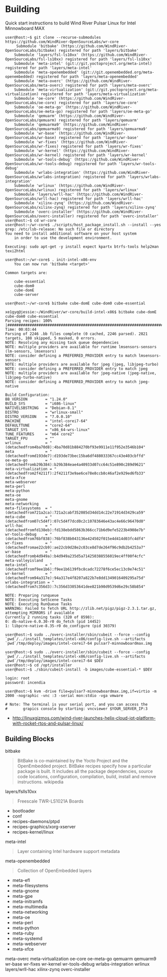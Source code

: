 Building
==

Quick start instructions to build Wind River Pulsar Linux for Intel Minnowboard MAX

    user@host:~$ git clone --recurse-submodules https://github.com/WindRiver-OpenSourceLabs/wr-core
         Submodule 'bitbake' (https://github.com/WindRiver-OpenSourceLabs/bitbake) registered for path 'layers/bitbake'
        Submodule 'layers/fsl-ls10xx' (https://github.com/WindRiver-OpenSourceLabs/fsl-ls10xx) registered for path 'layers/fsl-ls10xx'
        Submodule 'meta-intel' (git://git.yoctoproject.org/meta-intel) registered for path 'layers/meta-intel'
        Submodule 'meta-openembedded' (git://git.openembedded.org/meta-openembedded) registered for path 'layers/meta-openembedded'
        Submodule 'meta-overc' (https://github.com/WindRiver-OpenSourceLabs/meta-overc) registered for path 'layers/meta-overc'
        Submodule 'meta-virtualization' (git://git.yoctoproject.org/meta-virtualization) registered for path 'layers/meta-virtualization'
        Submodule 'oe-core' (https://github.com/WindRiver-OpenSourceLabs/oe-core) registered for path 'layers/oe-core'
        Submodule 'oe-meta-go' (https://github.com/WindRiver-OpenSourceLabs/oe-meta-go) registered for path 'layers/oe-meta-go'
        Submodule 'qemuarm' (https://github.com/WindRiver-OpenSourceLabs/qemuarm) registered for path 'layers/qemuarm'
        Submodule 'qemuarma9' (https://github.com/WindRiver-OpenSourceLabs/qemuarma9) registered for path 'layers/qemuarma9'
        Submodule 'wr-base' (https://github.com/WindRiver-OpenSourceLabs/wr-base) registered for path 'layers/wr-base'
        Submodule 'wr-fixes' (https://github.com/WindRiver-OpenSourceLabs/wr-fixes) registered for path 'layers/wr-fixes'
        Submodule 'wr-kernel' (https://github.com/WindRiver-OpenSourceLabs/wr-kernel) registered for path 'layers/wr-kernel'
        Submodule 'wr-tools-debug' (https://github.com/WindRiver-OpenSourceLabs/wr-tools-debug) registered for path 'layers/wr-tools-debug'
        Submodule 'wrlabs-integration' (https://github.com/WindRiver-OpenSourceLabs/wrlabs-integration) registered for path 'layers/wrlabs-integration'
        Submodule 'wrlinux' (https://github.com/WindRiver-OpenSourceLabs/wrlinux) registered for path 'layers/wrlinux'
        Submodule 'layers/wrll-hac' (https://github.com/WindRiver-OpenSourceLabs/wrll-hac) registered for path 'layers/wrll-hac'
        Submodule 'xilinx-zynq' (https://github.com/WindRiver-OpenSourceLabs/xilinx-zynq) registered for path 'layers/xilinx-zynq'
        Submodule 'overc-installer' (https://github.com/WindRiver-OpenSourceLabs/overc-installer) registered for path 'overc-installer'
    user@host:~$ cd wr-core
    user@host:~/wr-core$ ./scripts/host_package_install.sh --install --yes
    grep: /etc/lsb-release: No such file or directory
    You need to install additional software on your host system
        in order to use the development environment.
    
    Executing: sudo apt-get -y install expect kpartx btrfs-tools help2man texi2html 
    
    user@host:~/wr-core$ . init-intel-x86-env
        You can now run 'bitbake <target>'

    Common targets are:
    
        cube-essential 
        cube-dom0 
        cube-domE
        cube-server
    
    user@host:~/wr-core$ bitbake cube-domE cube-dom0 cube-essential
        
    xe1gyq@jessie:~/WindRiver/wr-core/build-intel-x86$ bitbake cube-domE cube-dom0 cube-essential
    Parsing recipes: 100% |###################################################################################| Time: 00:03:44
    Parsing of 2246 .bb files complete (0 cached, 2246 parsed). 2821 targets, 108 skipped, 5 masked, 0 errors.
    NOTE: Resolving any missing task queue dependencies
    NOTE: multiple providers are available for runtime lmsensors-sensors (lm-sensors, lmsensors)
    NOTE: consider defining a PREFERRED_PROVIDER entry to match lmsensors-sensors
    NOTE: multiple providers are available for jpeg (jpeg, libjpeg-turbo)
    NOTE: consider defining a PREFERRED_PROVIDER entry to match jpeg
    NOTE: multiple providers are available for jpeg-native (jpeg-native, libjpeg-turbo-native)
    NOTE: consider defining a PREFERRED_PROVIDER entry to match jpeg-native
    
    Build Configuration:
    BB_VERSION        = "1.24.0"
    BUILD_SYS         = "i686-linux"
    NATIVELSBSTRING   = "Debian-8.1"
    DISTRO            = "wrlinux-small"
    DISTRO_VERSION    = "7.0.0.10"
    MACHINE           = "intel-corei7-64"
    DEFAULTTUNE       = "core2-64"
    TARGET_SYS        = "x86_64-wrs-linux"
    TUNE_FEATURES     = "m64 core2"
    TARGET_FPU        = ""
    wrlinux           = "(detachedfrom4ba70d8):4ba70d81b884270bf93e9911e11f952e3546b104"
    meta              = "(detachedfromd193de7):d193de73bec15ba6df488033367cc43e403cbffd"
    oe-meta-go        = "(detachedfromb29b384):b29b384eae4a40933d07cc64c51e890c289d9621"
    meta-virtualization = "(detachedfrom2f4211f):2f4211f3e9ae6ce78e8ccb8c46af2e929ed6fb33"
    meta-xfce         
    meta-webserver    
    meta-perl         
    meta-python       
    meta-oe           
    meta-gnome        
    meta-networking   
    meta-filesystems  = "(detachedfrom721a2ca):721a2cabf352085d34dd14c22e71914d3429ca59"
    meta-cube         = "(detachedfrom07c5d4f):07c5d4f7dcd0c2c10783646e43ac4e66c96470d0"
    wrll-hac          = "(detachedfromfd138eb):fd138ebdd5863b366cc71b6d9efe5223b4908e7b"
    wr-tools-debug    = "(detachedfrom76bf838):76bf838b043136e424502f015e4d414d03fc4df4"
    wr-fixes          = "(detachedfromae22cb9):ae22cb9d28e2c03ce8d7de264f96c9db2b4253a7"
    wr-base           = "(detachedfromb4d949a):b4d949a235d5a714250388556019ec4ff00f4cfc"
    meta-valleyisland 
    meta-intel        = "(detachedfromf9ee1b6):f9ee1b6139fbc8cadc72278f6ce5ec13c0e74c51"
    wr-kernel         = "(detachedfrom94a317e):94a317e4f8207a822b7e8dd1349016409295a75d"
    wrlabs-integration = "(detachedfrom7c356d3):7c356d33053641dee821b90d9539d6e29c58b854"
    
    NOTE: Preparing runqueue
    NOTE: Executing SetScene Tasks
    NOTE: Executing RunQueue Tasks
    WARNING: Failed to fetch URL http://zlib.net/pigz/pigz-2.3.1.tar.gz, attempting MIRRORS if available
    Currently 2 running tasks (320 of 8598):
    0: db-native-6.0.30-r0 do_fetch (pid 14452)
    1: libpcre-native-8.35-r0 do_configure (pid 30379)
    
    user@host:~$ sudo ../overc-installer/sbin/cubeit --force --config `pwd`/../install_templates/intel-x86/config-live.sh --artifacts `pwd`/tmp/deploy/images/intel-corei7-64 pulsar7-minnowboardmax.img
    
    user@host:~$ sudo ../overc-installer/sbin/cubeit --force --config `pwd`/../install_templates/intel-x86/config-live.sh --artifacts `pwd`/tmp/deploy/images/intel-corei7-64 $DEV
    user@host:~$ cd /opt/installer
    user@host:~$ ./sbin/cubeit-install -b images/cube-essential-* $DEV

    login: root
    password: incendia

    user@host:~$ kvm -drive file=pulsar7-minnowboardmax.img,if=virtio -m 2000 -nographic -vnc :3 -serial mon:stdio -vga vmware

    # Note: The terminal is your serial port, and you can access the
    #       grapics console by starting: vncviewer $YOUR_SERVER_IP:3


- http://linuxgizmos.com/wind-river-launches-helix-cloud-iot-platform-with-rocket-rtos-and-pulsar-linux/

## Building Blocks

bitbake

> BitBake is co-maintained by the Yocto Project and the OpenEmbedded project. BitBake recipes specify how a particular package is built. It includes all the package dependencies, source code locations, configuration, compilation, build, install and remove instructions. wikipedia

layers/fslls10xx

> Freescale TWR-LS1021A Boards

- bootloader
- conf 	
- recipes-daemons/ptpd
- recipes-graphics/xorg-xserver
- recipes-kernel/linux

meta-intel

> Layer containing Intel hardware support metadata

meta-openembedded

> Collection of OpenEmbedded layers

- meta-efl
- meta-filesystems
- meta-gnome
- meta-gpe
- meta-initramfs
- meta-multimedia
- meta-networking
- meta-oe
- meta-perl
- meta-python
- meta-ruby
- meta-systemd
- meta-webserver
- meta-xfce

meta-overc
meta-virtualization
oe-core
oe-meta-go
qemuarm
qemuarm9
wr-base
wr-fixes
wr-kernel
wr-tools-debug
wrlabs-integration
wrlinux
layers/wrll-hac
xilinx-zynq
overc-installer